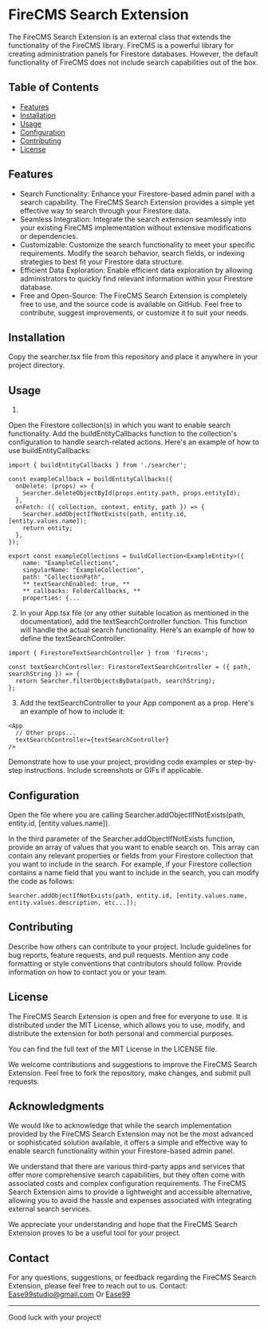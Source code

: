 # FireCMS Search Extension

The FireCMS Search Extension is an external class that extends the functionality of the FireCMS library. FireCMS is a powerful library for creating administration panels for Firestore databases. However, the default functionality of FireCMS does not include search capabilities out of the box.

## Table of Contents

- [Features](#features)
- [Installation](#installation)
- [Usage](#usage)
- [Configuration](#configuration)
- [Contributing](#contributing)
- [License](#license)

## Features

* Search Functionality: Enhance your Firestore-based admin panel with a search capability. The FireCMS Search Extension provides a simple yet effective way to search through your Firestore data.
* Seamless Integration: Integrate the search extension seamlessly into your existing FireCMS implementation without extensive modifications or dependencies.
* Customizable: Customize the search functionality to meet your specific requirements. Modify the search behavior, search fields, or indexing strategies to best fit your Firestore data structure.
* Efficient Data Exploration: Enable efficient data exploration by allowing administrators to quickly find relevant information within your Firestore database.
* Free and Open-Source: The FireCMS Search Extension is completely free to use, and the source code is available on GitHub. Feel free to contribute, suggest improvements, or customize it to suit your needs.

## Installation

Copy the searcher.tsx file from this repository and place it anywhere in your project directory.

## Usage

1) 
Open the Firestore collection(s) in which you want to enable search functionality. Add the buildEntityCallbacks function to the collection's configuration to handle search-related actions. Here's an example of how to use buildEntityCallbacks:

```
import { buildEntityCallbacks } from './searcher';

const exampleCallback = buildEntityCallbacks({
  onDelete: (props) => {
    Searcher.deleteObjectById(props.entity.path, props.entityId);
  },
  onFetch: ({ collection, context, entity, path }) => {
    Searcher.addObjectIfNotExists(path, entity.id, [entity.values.name]);
    return entity;
  },
});

export const exampleCollections = buildCollection<ExampleEntity>({
    name: "ExampleCollections",
    singularName: "ExampleCollection",
    path: "CollectionPath",
    ** textSearchEnabled: true, **
    ** callbacks: FolderCallbacks, **
    properties: {...
```


2) In your App.tsx file (or any other suitable location as mentioned in the documentation), add the textSearchController function. This function will handle the actual search functionality. Here's an example of how to define the textSearchController:

```
import { FirestoreTextSearchController } from 'firecms';

const textSearchController: FirestoreTextSearchController = ({ path, searchString }) => {
  return Searcher.filterObjectsByData(path, searchString);
};
```

3) Add the textSearchController to your App component as a prop. Here's an example of how to include it:
```
<App
  // Other props...
  textSearchController={textSearchController}
/>
```


Demonstrate how to use your project, providing code examples or step-by-step instructions. Include screenshots or GIFs if applicable.

## Configuration

Open the file where you are calling Searcher.addObjectIfNotExists(path, entity.id, [entity.values.name]).

In the third parameter of the Searcher.addObjectIfNotExists function, provide an array of values that you want to enable search on. This array can contain any relevant properties or fields from your Firestore collection that you want to include in the search.
For example, if your Firestore collection contains a name field that you want to include in the search, you can modify the code as follows:
```
Searcher.addObjectIfNotExists(path, entity.id, [entity.values.name, entity.values.description, etc...]);
```




## Contributing

Describe how others can contribute to your project. Include guidelines for bug reports, feature requests, and pull requests. Mention any code formatting or style conventions that contributors should follow. Provide information on how to contact you or your team.

## License

The FireCMS Search Extension is open and free for everyone to use. It is distributed under the MIT License, which allows you to use, modify, and distribute the extension for both personal and commercial purposes.

You can find the full text of the MIT License in the LICENSE file.

We welcome contributions and suggestions to improve the FireCMS Search Extension. Feel free to fork the repository, make changes, and submit pull requests.


## Acknowledgments

We would like to acknowledge that while the search implementation provided by the FireCMS Search Extension may not be the most advanced or sophisticated solution available, it offers a simple and effective way to enable search functionality within your Firestore-based admin panel.

We understand that there are various third-party apps and services that offer more comprehensive search capabilities, but they often come with associated costs and complex configuration requirements. The FireCMS Search Extension aims to provide a lightweight and accessible alternative, allowing you to avoid the hassle and expenses associated with integrating external search services.

We appreciate your understanding and hope that the FireCMS Search Extension proves to be a useful tool for your project.


## Contact

For any questions, suggestions, or feedback regarding the FireCMS Search Extension, please feel free to reach out to us.
Contact: Ease99studio@gmail.com
Or [Ease99](https://Ease99.com)


---

Good luck with your project!
